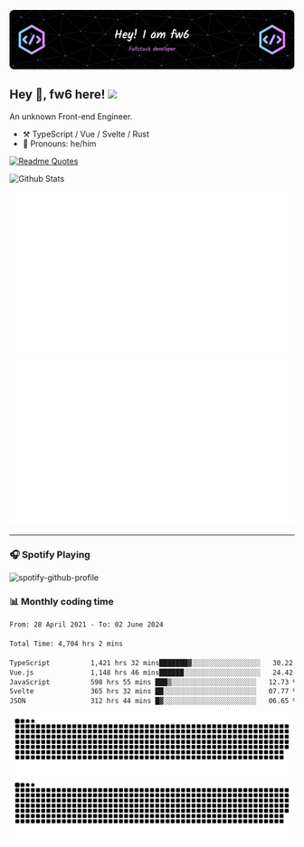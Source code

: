 ![Header](github-header-image.png)

## Hey 👋, fw6 here! <img src="https://github.githubassets.com/images/mona-whisper.gif" height="24" />


An unknown Front-end Engineer.

-   :hammer_and_pick: TypeScript / Vue / Svelte / Rust
-   :man: Pronouns: he/him


[![Readme Quotes](https://quotes-github-readme.vercel.app/api?type=horizontal&theme=algolia)](https://github.com/piyushsuthar/github-readme-quotes)



![Github Stats](https://github-readme-stats.vercel.app/api?username=fw6&bg_color=30,e96443,904e95&title_color=fff&text_color=fff)

![](https://raw.githubusercontent.com/fw6/github-stats-transparent/output/generated/overview.svg)
![](https://raw.githubusercontent.com/fw6/github-stats-transparent/output/generated/languages.svg)


---

### 🎧 Spotify Playing

<!-- ![spotify-github-profile](/img/default.svg) -->

![spotify-github-profile](https://spotify-github-profile.vercel.app/api/view.svg?uid=r6wn4hdvypv0lkzyrj0e0pjct&cover_image=true&theme=default&show_offline=true&background_color=9a10ad&interchange=true&bar_color_cover=true)



### :bar_chart: Monthly coding time 

<!--START_SECTION:waka-->

```txt
From: 28 April 2021 - To: 02 June 2024

Total Time: 4,704 hrs 2 mins

TypeScript          1,421 hrs 32 mins███████▓░░░░░░░░░░░░░░░░░   30.22 %
Vue.js              1,148 hrs 46 mins██████░░░░░░░░░░░░░░░░░░░   24.42 %
JavaScript          598 hrs 55 mins ███▒░░░░░░░░░░░░░░░░░░░░░   12.73 %
Svelte              365 hrs 32 mins ██░░░░░░░░░░░░░░░░░░░░░░░   07.77 %
JSON                312 hrs 44 mins █▓░░░░░░░░░░░░░░░░░░░░░░░   06.65 %
```

<!--END_SECTION:waka-->




![github contribution grid snake animation](https://raw.githubusercontent.com/platane/platane/output/github-contribution-grid-snake-dark.svg#gh-dark-mode-only)![github contribution grid snake animation](https://raw.githubusercontent.com/platane/platane/output/github-contribution-grid-snake.svg#gh-light-mode-only)
